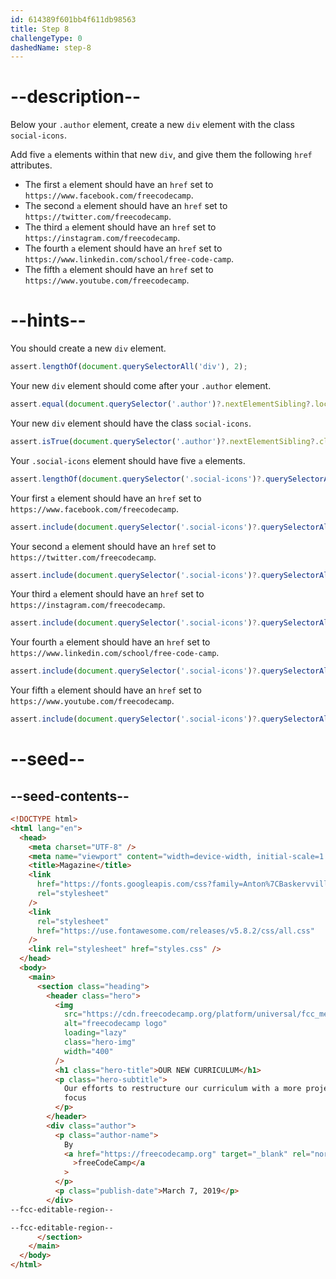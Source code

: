 ```yaml
---
id: 614389f601bb4f611db98563
title: Step 8
challengeType: 0
dashedName: step-8
---
```


# --description--

Below your `.author` element, create a new `div` element with the class `social-icons`.

Add five `a` elements within that new `div`, and give them the following `href` attributes.

- The first `a` element should have an `href` set to `https://www.facebook.com/freecodecamp`.
- The second `a` element should have an `href` set to `https://twitter.com/freecodecamp`.
- The third `a` element should have an `href` set to `https://instagram.com/freecodecamp`.
- The fourth `a` element should have an `href` set to `https://www.linkedin.com/school/free-code-camp`.
- The fifth `a` element should have an `href` set to `https://www.youtube.com/freecodecamp`.

# --hints--

You should create a new `div` element.

```js
assert.lengthOf(document.querySelectorAll('div'), 2);
```

Your new `div` element should come after your `.author` element.

```js
assert.equal(document.querySelector('.author')?.nextElementSibling?.localName, 'div');
```

Your new `div` element should have the class `social-icons`.

```js
assert.isTrue(document.querySelector('.author')?.nextElementSibling?.classList?.contains('social-icons'));
```

Your `.social-icons` element should have five `a` elements.

```js
assert.lengthOf(document.querySelector('.social-icons')?.querySelectorAll('a'), 5);
```

Your first `a` element should have an `href` set to `https://www.facebook.com/freecodecamp`.

```js
assert.include(document.querySelector('.social-icons')?.querySelectorAll('a')?.[0]?.getAttribute('href'), 'https://www.facebook.com/freecodecamp');
```

Your second `a` element should have an `href` set to `https://twitter.com/freecodecamp`.

```js
assert.include(document.querySelector('.social-icons')?.querySelectorAll('a')?.[1]?.getAttribute('href'), 'https://twitter.com/freecodecamp');
```

Your third `a` element should have an `href` set to `https://instagram.com/freecodecamp`.

```js
assert.include(document.querySelector('.social-icons')?.querySelectorAll('a')?.[2]?.getAttribute('href'), 'https://instagram.com/freecodecamp');
```

Your fourth `a` element should have an `href` set to `https://www.linkedin.com/school/free-code-camp`.

```js
assert.include(document.querySelector('.social-icons')?.querySelectorAll('a')?.[3]?.getAttribute('href'), 'https://www.linkedin.com/school/free-code-camp');
```

Your fifth `a` element should have an `href` set to `https://www.youtube.com/freecodecamp`.

```js
assert.include(document.querySelector('.social-icons')?.querySelectorAll('a')?.[4]?.getAttribute('href'), 'https://www.youtube.com/freecodecamp');
```

# --seed--

## --seed-contents--

```html
<!DOCTYPE html>
<html lang="en">
  <head>
    <meta charset="UTF-8" />
    <meta name="viewport" content="width=device-width, initial-scale=1.0" />
    <title>Magazine</title>
    <link
      href="https://fonts.googleapis.com/css?family=Anton%7CBaskervville%7CRaleway&display=swap"
      rel="stylesheet"
    />
    <link
      rel="stylesheet"
      href="https://use.fontawesome.com/releases/v5.8.2/css/all.css"
    />
    <link rel="stylesheet" href="styles.css" />
  </head>
  <body>
    <main>
      <section class="heading">
        <header class="hero">
          <img
            src="https://cdn.freecodecamp.org/platform/universal/fcc_meta_1920X1080-indigo.png"
            alt="freecodecamp logo"
            loading="lazy"
            class="hero-img"
            width="400"
          />
          <h1 class="hero-title">OUR NEW CURRICULUM</h1>
          <p class="hero-subtitle">
            Our efforts to restructure our curriculum with a more project-based
            focus
          </p>
        </header>
        <div class="author">
          <p class="author-name">
            By
            <a href="https://freecodecamp.org" target="_blank" rel="noreferrer"
              >freeCodeCamp</a
            >
          </p>
          <p class="publish-date">March 7, 2019</p>
        </div>
--fcc-editable-region--

--fcc-editable-region--
      </section>
    </main>
  </body>
</html>
```

```css

```
